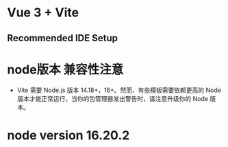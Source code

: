 # Vue 3 + Vite
## Recommended IDE Setup
# node版本 兼容性注意
 - Vite 需要 Node.js 版本 14.18+，16+。然而，有些模板需要依赖更高的 Node 版本才能正常运行，当你的包管理器发出警告时，请注意升级你的 Node 版本。
 # node version 16.20.2
 
